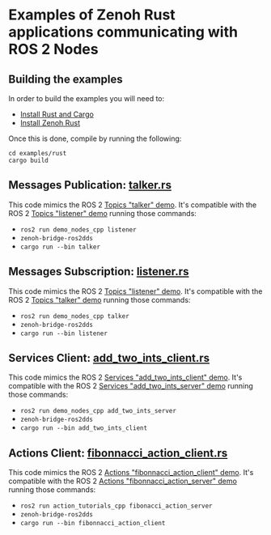 # Examples of Zenoh Rust applications communicating with ROS 2 Nodes

## Building the examples
In order to build the examples you will need to:
* [Install Rust and Cargo](https://doc.rust-lang.org/cargo/getting-started/installation.html)
* [Install Zenoh Rust](https://github.com/eclipse-zenoh/zenoh?tab=readme-ov-file#how-to-install-it)

Once this is done, compile by running the following:
```
cd examples/rust
cargo build
```

## Messages Publication: [talker.rs](src/bin/talker.rs)

This code mimics the ROS 2 [Topics "talker" demo](https://github.com/ros2/demos/blob/rolling/demo_nodes_cpp/src/topics/talker.cpp). It's compatible with the ROS 2 [Topics "listener" demo](https://github.com/ros2/demos/blob/rolling/demo_nodes_cpp/src/topics/listener.cpp) running those commands:
- `ros2 run demo_nodes_cpp listener`
- `zenoh-bridge-ros2dds`
- `cargo run --bin talker`

## Messages Subscription: [listener.rs](src/bin/listener.rs)

This code mimics the ROS 2 [Topics "listener" demo](https://github.com/ros2/demos/blob/rolling/demo_nodes_cpp/src/topics/listener.cpp). It's compatible with the ROS 2 [Topics "talker" demo](https://github.com/ros2/demos/blob/rolling/demo_nodes_cpp/src/topics/talker.cpp) running those commands:
- `ros2 run demo_nodes_cpp talker`
- `zenoh-bridge-ros2dds`
- `cargo run --bin listener`

## Services Client: [add_two_ints_client.rs](src/bin/add_two_ints_client.rs)

This code mimics the ROS 2 [Services "add_two_ints_client" demo](https://github.com/ros2/demos/blob/rolling/demo_nodes_cpp/src/services/add_two_ints_client.cpp). It's compatible with the ROS 2 [Services "add_two_ints_server" demo](https://github.com/ros2/demos/blob/rolling/demo_nodes_cpp/src/services/add_two_ints_server.cpp) running those commands:
- `ros2 run demo_nodes_cpp add_two_ints_server`
- `zenoh-bridge-ros2dds`
- `cargo run --bin add_two_ints_client`

## Actions Client: [fibonnacci_action_client.rs](src/bin/fibonnacci_action_client.rs)

This code mimics the ROS 2 [Actions "fibonnacci_action_client" demo](https://github.com/ros2/demos/blob/rolling/action_tutorials/action_tutorials_cpp/src/fibonacci_action_client.cpp). It's compatible with the ROS 2 [Actions "fibonnacci_action_server" demo](https://github.com/ros2/demos/blob/rolling/action_tutorials/action_tutorials_cpp/src/fibonacci_action_server.cpp) running those commands:
- `ros2 run action_tutorials_cpp fibonacci_action_server`
- `zenoh-bridge-ros2dds`
- `cargo run --bin fibonnacci_action_client`